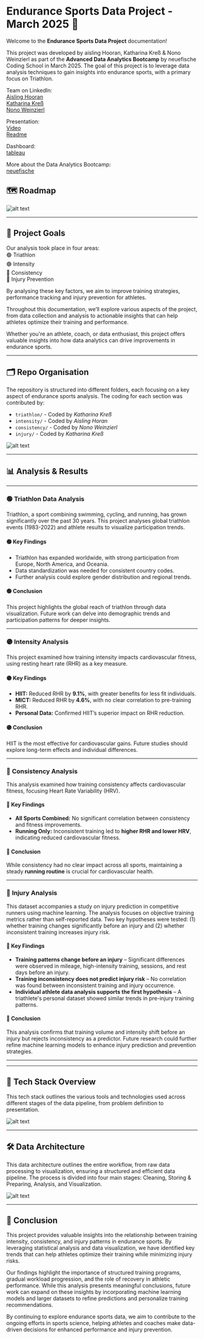 # Endurance Sports Data Project - March 2025 🏅 

Welcome to the **Endurance Sports Data Project** documentation!  

This project was developed by aisling Hooran, Katharina Kreß & Nono Weinzierl as part of the **Advanced Data Analytics Bootcamp** by neuefische Coding School in March 2025. The goal of this project is to leverage data analysis techniques to gain insights into endurance sports, with a primary focus on Triathlon.  

Team on LinkedIn:  
[Aisling Hooran](https://www.linkedin.com/in/aisling-h)  
[Katharina Kreß](https://www.linkedin.com/in/kathkre)  
[Nono Weinzierl](https://www.linkedin.com/in/nonow)

Presentation:  
[Video](https://www.youtube.com/watch?v=QgPFDA-3sPc)  
[Readme](https://github.com/katharina-data/Endurance-Sport-Performance_Capstone-Project_2025/edit/main/README.md#:~:text=injury_matrix.png-,readme_presentation,-.pdf)

Dashboard:  
[tableau](https://public.tableau.com/app/profile/nono.weinzierl/viz/TriathlonTrainingTracking/TriathlonTrainingDashboard)

More about the Data Analytics Bootcamp:  
[neuefische](https://www.neuefische.de/en/bootcamp/data-analytics)

## 🗺️ **Roadmap**
![alt text](visuals/Project-Roadmap-2.png)

---
## 🏁 **Project Goals**  

Our analysis took place in four areas:  
  🟢 Triathlon  
  🟣 Intensity  
  🔵 Consistency  
  🔴 Injury Prevention 

By analysing these key factors, we aim to improve  training strategies, performance tracking and injury prevention for athletes.

Throughout this documentation, we’ll explore various aspects of the project, from data collection and analysis to actionable insights that can help athletes optimize their training and performance.  

Whether you're an athlete, coach, or data enthusiast, this project offers valuable insights into how data analytics can drive improvements in endurance sports.  

---
## 🗂️ **Repo Organisation**  

The repository is structured into different folders, each focusing on a key aspect of endurance sports analysis. The coding for each section was contributed by:  

- `triathlon/` - Coded by *Katharina Kreß*  
- `intensity/` - Coded by *Aisling Horan*  
- `consistency/` - Coded by *Nono Weinzierl*  
- `injury/` - Coded by *Katharina Kreß*

![alt text](visuals/Datasets-&-Relations-2.png)

---
## 📊 **Analysis & Results**
---

### 🟢 **Triathlon Data Analysis**  
Triathlon, a sport combining swimming, cycling, and running, has grown significantly over the past 30 years. This project analyses global triathlon events (1983-2022) and athlete results to visualize participation trends.  

#### 🟢 **Key Findings**  
- Triathlon has expanded worldwide, with strong participation from Europe, North America, and Oceania.  
- Data standardization was needed for consistent country codes.  
- Further analysis could explore gender distribution and regional trends.  

#### 🟢 **Conclusion**  
This project highlights the global reach of triathlon through data visualization. Future work can delve into demographic trends and participation patterns for deeper insights.  

---
### 🟣 **Intensity Analysis**  
This project examined how training intensity impacts cardiovascular fitness, using resting heart rate (RHR) as a key measure.  

#### 🟣 **Key Findings**  
- **HIIT:** Reduced RHR by **9.1%**, with greater benefits for less fit individuals.  
- **MICT:** Reduced RHR by **4.6%**, with no clear correlation to pre-training RHR.  
- **Personal Data:** Confirmed HIIT’s superior impact on RHR reduction.  

#### 🟣 **Conclusion**  
HIIT is the most effective for cardiovascular gains. Future studies should explore long-term effects and individual differences.  

---
### 🔵 **Consistency Analysis**  
This analysis examined how training consistency affects cardiovascular fitness, focusing Heart Rate Variability (HRV).  

#### 🔵 **Key Findings**  
- **All Sports Combined:** No significant correlation between consistency and fitness improvements.  
- **Running Only:** Inconsistent training led to **higher RHR and lower HRV**, indicating reduced cardiovascular fitness.  

#### 🔵 **Conclusion**  
While consistency had no clear impact across all sports, maintaining a steady **running routine** is crucial for cardiovascular health.  

---
### 🔴 **Injury Analysis**  
This dataset accompanies a study on injury prediction in competitive runners using machine learning. The analysis focuses on objective training metrics rather than self-reported data. Two key hypotheses were tested: (1) whether training changes significantly before an injury and (2) whether inconsistent training increases injury risk.  

#### 🔴 **Key Findings**  
- **Training patterns change before an injury** – Significant differences were observed in mileage, high-intensity training, sessions, and rest days before an injury.  
- **Training inconsistency does not predict injury risk** – No correlation was found between inconsistent training and injury occurrence.  
- **Individual athlete data analysis supports the first hypothesis** – A triathlete's personal dataset showed similar trends in pre-injury training patterns.  

#### 🔴 **Conclusion**  
This analysis confirms that training volume and intensity shift before an injury but rejects inconsistency as a predictor. Future research could further refine machine learning models to enhance injury prediction and prevention strategies.  

---
---
## 🚀 **Tech Stack Overview**


This tech stack outlines the various tools and technologies used across different stages of the data pipeline, from problem definition to presentation.  

![alt text](visuals/Tooling-&-Tech-Stack-2.png)

---
## 🛠️ **Data Architecture**  

This data architecture outlines the entire workflow, from raw data processing to visualization, ensuring a structured and efficient data pipeline. The process is divided into four main stages: Cleaning, Storing & Preparing, Analysis, and Visualization.  

![alt text](visuals/Data-Architecture-2.png)

---
## 📗 **Conclusion** 

This project provides valuable insights into the relationship between training intensity, consistency, and injury patterns in endurance sports. By leveraging statistical analysis and data visualization, we have identified key trends that can help athletes optimize their training while minimizing injury risks.  

Our findings highlight the importance of structured training programs, gradual workload progression, and the role of recovery in athletic performance. While this analysis presents meaningful conclusions, future work can expand on these insights by incorporating machine learning models and larger datasets to refine predictions and personalize training recommendations.  

By continuing to explore endurance sports data, we aim to contribute to the ongoing efforts in sports science, helping athletes and coaches make data-driven decisions for enhanced performance and injury prevention.  



